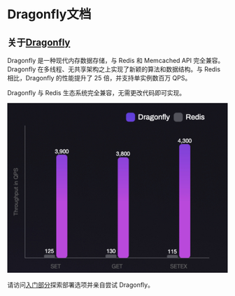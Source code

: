 # 
# Dragonfly文档
## 关于[Dragonfly](https://www.dragonflydb.io/docs/#about-dragonfly "直接链接到“关于Dragonfly”")
Dragonfly 是一种现代内存数据存储，与 Redis 和 Memcached API 完全兼容。Dragonfly 在多线程、无共享架构之上实现了新颖的算法和数据结构。与 Redis 相比，Dragonfly 的性能提升了 25 倍，并支持单实例数百万 QPS。

Dragonfly 与 Redis 生态系统完全兼容，无需更改代码即可实现。

![image](/images/znZu76hbrh13j6b3upp9QW4MTqij1rZ9EMYhUH_CPbw.jpg)

请访问[入门部分](/docs/getting-started)探索部署选项并亲自尝试 Dragonfly。

